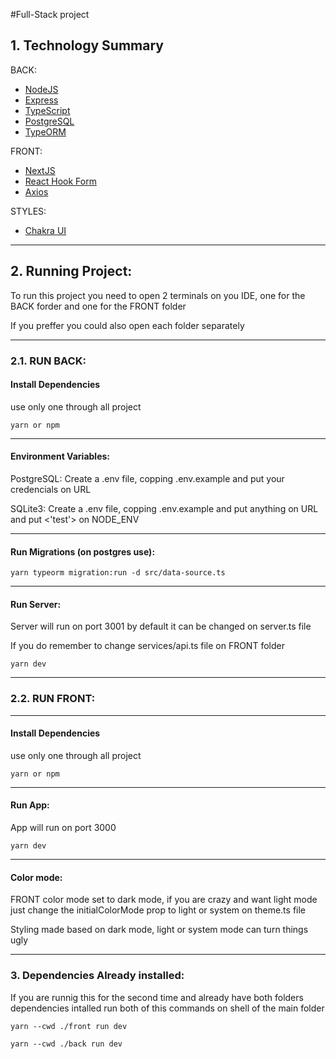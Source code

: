 #Full-Stack project


## 1. Technology Summary

BACK:
- [NodeJS](https://nodejs.org/en/)
- [Express](https://expressjs.com/pt-br/)
- [TypeScript](https://www.typescriptlang.org/)
- [PostgreSQL](https://www.postgresql.org/)
- [TypeORM](https://typeorm.io/)

FRONT:
- [NextJS](https://nextjs.org)
- [React Hook Form](https://react-hook-form.com)
- [Axios](https://axios-http.com/docs/intro)

STYLES:
- [Chakra UI](https://chakra-ui.com)

------

## 2. Running Project:
To run this project you need to open 2 terminals on you IDE, one for the BACK forder and one for the FRONT folder

If you preffer you could also open each folder separately

---

### 2.1. RUN BACK:

#### Install Dependencies
use only one through all project

```shell
yarn or npm 
```

---

#### Environment Variables:

PostgreSQL: Create a .env file, copping .env.example and put your credencials on URL

SQLite3: Create a .env file, copping .env.example and put anything on URL and put <'test'> on NODE_ENV

---

#### Run Migrations (on postgres use):

```shell
yarn typeorm migration:run -d src/data-source.ts
```

---

#### Run Server:
Server will run on port 3001 by default it can be changed on server.ts file

If you do remember to change services/api.ts file on FRONT folder

```shell
yarn dev
```
 
---
 
### 2.2. RUN FRONT:

---

#### Install Dependencies
use only one through all project
```shell
yarn or npm
```

---

#### Run App:
App will run on port 3000

```shell
yarn dev
```

---

#### Color mode:
FRONT color mode set to dark mode, if you are crazy and want light mode just change the initialColorMode prop to light or system on theme.ts file

Styling made based on dark mode, light or system mode can turn things ugly


---


### 3. Dependencies Already installed:
If you are runnig this for the second time and already have both folders dependencies intalled run both of this commands on shell of the main folder

```
yarn --cwd ./front run dev

yarn --cwd ./back run dev
```

